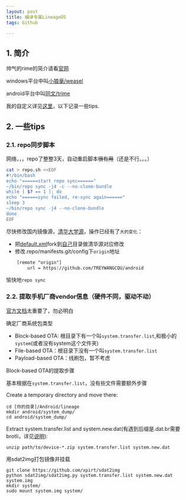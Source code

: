 ```yaml
---
layout: post
title: 编译专属LineageOS
tags: Github

---
```

## 1. 简介
帅气的rime的简介请看[官网](https://rime.im/)

windows平台中叫[小狼毫/weasel](https://github.com/rime/weasel)

android平台中叫[同文/trime](https://github.com/osfans/trime)

我的自定义详见[这里](https://github.com/TREYWANGCQU/rime-pure)，以下记录一些tips.

## 2. 一些tips


### 2.1. repo同步脚本
网络，，，repo了整整3天，自动重启脚本~~很有用~~（还是不行。。。）
```sh
cat > repo.sh <<EOF
#!/bin/bash
echo "======start repo sync======"
~/bin/repo sync -j4 -c --no-clone-bundle
while [ $? == 1 ]; do
echo "======sync failed, re-sync again======"
sleep 3
~/bin/repo sync -j4 --no-clone-bundle
done
EOF

```
尽快修改国内镜像源，[清华大学源](https://mirrors.tuna.tsinghua.edu.cn/help/lineageOS/)，操作已经有了```大的变化```：
- 把[default.xml](https://github.com/LineageOS/android)fork到[自己](https://github.com/TREYWANGCQU/android)目录做清华源对应修改
- 修改.repo/manifests.git/config下```origin```地址
```html
    [remote "origin"]
        url = https://github.com/TREYWANGCQU/android

```
愉快地```repo sync```


### 2.2. 提取手机厂商vendor信息（硬件不同，驱动不动）
[官方文档](https://wiki.lineageos.org/extracting_blobs_from_zips.html)太重要了，勿必明白

确定厂商系统包类型
- Block-based OTA: 根目录下有一个叫```system.transfer.list```,和极小的```system```(或者没有system这个文件夹)
- File-based OTA：根目录下没有一个叫```system.transfer.list```
- Payload-based OTA：线刷包，暂不考虑

Block-based OTA的提取步骤

基本根据在```system.transfer.list```，没有些文件需要额外步骤

Create a temporary directory and move there:
```shell
cd [你的目录]/Android/lineage
mkdir android/system_dump/
cd android/system_dump/
```
Extract system.transfer.list and system.new.dat(有遇到后缀是.dat.br需要 brotli，详见[说明](https://wiki.lineageos.org/extracting_blobs_from_zips.html)):
```shell
unzip path/to/device-*.zip system.transfer.list system.new.dat
```
用sdat2img打包镜像并挂载
```shell
git clone https://github.com/xpirt/sdat2img
python sdat2img/sdat2img.py system.transfer.list system.new.dat system.img
mkdir system/
sudo mount system.img system/
```


